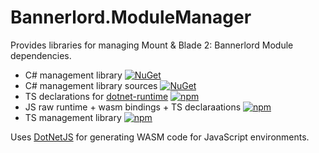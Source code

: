 # Bannerlord.ModuleManager

Provides libraries for managing Mount & Blade 2: Bannerlord Module dependencies.
* C# management library [![NuGet](https://img.shields.io/nuget/v/Bannerlord.ModuleManager)](https://www.nuget.org/packages/Bannerlord.ModuleManager)
* C# management library sources [![NuGet](https://img.shields.io/nuget/v/Bannerlord.ModuleManager.Source)](https://www.nuget.org/packages/Bannerlord.ModuleManager.Source)
* TS declarations for [dotnet-runtime](https://www.npmjs.com/package/dotnet-runtime) [![npm](https://img.shields.io/npm/v/@butr/dotnet-runtime-ts)](https://www.npmjs.com/package/@butr/dotnet-runtime-ts)
* JS raw runtime + wasm bindings + TS declaraations [![npm](https://img.shields.io/npm/v/@butr/blmodulemanager-raw)](https://www.npmjs.com/package/@butr/blmodulemanager-raw)
* TS management library [![npm](https://img.shields.io/npm/v/@butr/blmodulemanager-ts)](https://www.npmjs.com/package/@butr/blmodulemanager-ts)

Uses [DotNetJS](https://github.com/Elringus/DotNetJS) for generating WASM code for JavaScript environments.
